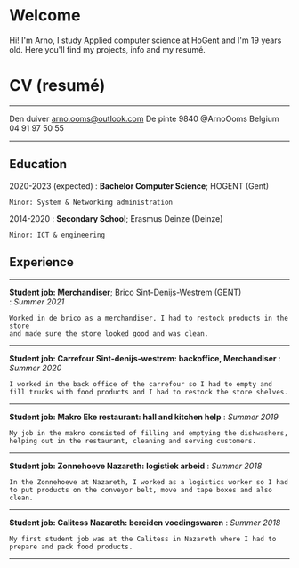 # Welcome

Hi! I'm Arno, I study Applied computer science at HoGent and I'm 19 years old. Here you'll find my projects, info and my resumé.



# CV (resumé)

-------------------     ----------------------------
Den duiver                        arno.ooms@outlook.com
De pinte 9840                     @ArnoOoms
Belgium                           04 91 97 50 55
-------------------     ----------------------------

Education
---------

2020-2023 (expected)
:   **Bachelor Computer Science**; HOGENT (Gent)

    Minor: System & Networking administration 

2014-2020
:   **Secondary School**; Erasmus Deinze (Deinze)

    Minor: ICT & engineering

Experience
----------


----------
**Student job: Merchandiser**; Brico Sint-Denijs-Westrem (GENT)   
:   *Summer 2021*

    Worked in de brico as a merchandiser, I had to restock products in the store
    and made sure the store looked good and was clean.

----------
**Student job: Carrefour Sint-denijs-westrem: backoffice, Merchandiser**
:   *Summer 2020*

    I worked in the back office of the carrefour so I had to empty and fill trucks with food products and I had to restock the store shelves.

----------
**Student job: Makro Eke restaurant: hall and kitchen help**
:   *Summer 2019*

    My job in the makro consisted of filling and emptying the dishwashers, helping out in the restaurant, cleaning and serving customers.

----------
**Student job: Zonnehoeve Nazareth: logistiek arbeid**
:   *Summer 2018*

    In the Zonnehoeve at Nazareth, I worked as a logistics worker so I had to put products on the conveyor belt, move and tape boxes and also clean.

----------
**Student job: Calitess Nazareth: bereiden voedingswaren**
:   *Summer 2018*

    My first student job was at the Calitess in Nazareth where I had to prepare and pack food products.

----------
